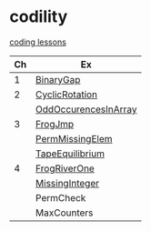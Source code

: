 # codility
[coding lessons](https://app.codility.com/programmers/)

| Ch | Ex |
|---------|----------|
|1|[BinaryGap](https://app.codility.com/demo/results/training6J46KE-KW6/)|
|2|[CyclicRotation](https://app.codility.com/demo/results/trainingHUP8ZK-WAC/)|
||[OddOccurencesInArray](https://app.codility.com/demo/results/trainingJ8E55V-JGU/)|
|3|[FrogJmp](https://app.codility.com/demo/results/trainingEZXMNT-JHB/)
||[PermMissingElem](https://app.codility.com/demo/results/trainingCGS6KH-R8P/)
||[TapeEquilibrium](https://app.codility.com/demo/results/trainingJNGDBF-RNQ/)|
|4|[FrogRiverOne](https://app.codility.com/demo/results/trainingAGWENJ-8KH/)|
||[MissingInteger](https://app.codility.com/demo/results/trainingFWWPG9-6C4/)|
||PermCheck
||MaxCounters


